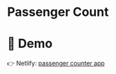 # Passenger Count

# 🚀 Demo

👉 Netlify: [passenger counter app](https://passenger-count-amrhnshh.netlify.app)

